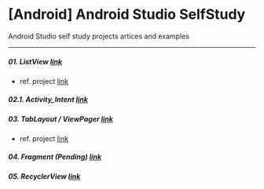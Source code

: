 # [Android] Android Studio SelfStudy
Android Studio self study projects artices and examples

- - -

##### 01. ListView [link](https://github.com/RicheyHans/-Android-AndroidStudio_SelfStudy/blob/master/Chapters/01_ListView/01_ListView.md)
  * ref. project [link](https://github.com/RicheyHans/-Android-Android_Studio_Lecture/blob/master/Lecture/170919/170919_Android.md)

##### 02.1. Activity_Intent [link](https://github.com/RicheyHans/-Android-AndroidStudio_SelfStudy/blob/master/Chapters/02_Activity/02_01_Activity_Intent.md)


##### 03. TabLayout / ViewPager [link](https://github.com/RicheyHans/-Android-AndroidStudio_SelfStudy/blob/master/Chapters/03_TabLayout_ViewPager/03_TabLayout_ViewPager.md)
  * ref. project [link](https://github.com/RicheyHans/-Android-Android_Studio_Lecture/tree/master/TapLayoutView_170928)
##### 04. Fragment (_Pending_) [link](https://github.com/RicheyHans/-Android-AndroidStudio_SelfStudy/blob/master/Chapters/04_Fragment/04_Fragment.md)


##### 05. RecyclerView [link](https://github.com/RicheyHans/-Android-AndroidStudio_SelfStudy/blob/master/Chapters/05_RecyclerView/05_RecyclerView.md)
